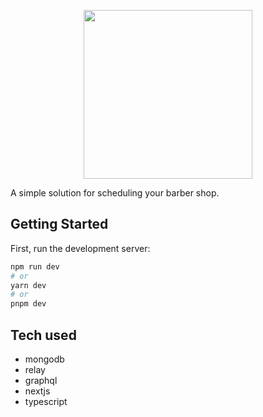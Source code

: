 <p align="center"><img width='270px' src="/logo.png" /></p>


A simple solution for scheduling your barber shop.


## Getting Started

First, run the development server:

```bash
npm run dev
# or
yarn dev
# or
pnpm dev
```

## Tech used
- mongodb
- relay
- graphql
- nextjs
- typescript


